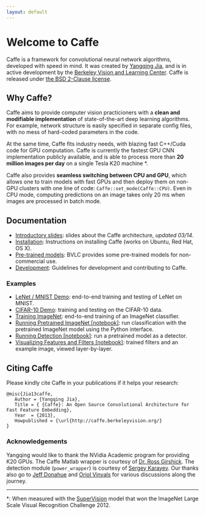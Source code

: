 ```yaml
---
layout: default
---
```

# Welcome to Caffe

Caffe is a framework for convolutional neural network algorithms, developed with speed in mind.
It was created by [Yangqing Jia](http://daggerfs.com), and is in active development by the [Berkeley Vision and Learning Center](http://bvlc.eecs.berkeley.edu).
Caffe is released under [the BSD 2-Clause license](https://github.com/BVLC/caffe/blob/master/LICENSE).

<!-- BVLC hosts a quick [classification demo](http://demo.caffe.berkeleyvision.org/) using Caffe. -->

## Why Caffe?

Caffe aims to provide computer vision practicioners with a **clean and modifiable implementation** of state-of-the-art deep learning algorithms.
For example, network structure is easily specified in separate config files, with no mess of hard-coded parameters in the code.

At the same time, Caffe fits industry needs, with blazing fast C++/Cuda code for GPU computation.
Caffe is currently the fastest GPU CNN implementation publicly available, and is able to process more than **20 million images per day** on a single Tesla K20 machine \*.

Caffe also provides **seamless switching between CPU and GPU**, which allows one to train models with fast GPUs and then deploy them on non-GPU clusters with one line of code: `Caffe::set_mode(Caffe::CPU)`.
Even in CPU mode, computing predictions on an image takes only 20 ms when images are processed in batch mode.

## Documentation

* [Introductory slides](/caffe-presentation.pdf): slides about the Caffe architecture, *updated 03/14*.
* [Installation](/installation.html): Instructions on installing Caffe (works on Ubuntu, Red Hat, OS X).
* [Pre-trained models](/getting_pretrained_models.html): BVLC provides some pre-trained models for non-commercial use.
* [Development](/development.html): Guidelines for development and contributing to Caffe.

### Examples

* [LeNet / MNIST Demo](/mnist.html): end-to-end training and testing of LeNet on MNIST.
* [CIFAR-10 Demo](/cifar10.html): training and testing on the CIFAR-10 data.
* [Training ImageNet](/imagenet_training.html): end-to-end training of an ImageNet classifier.
* [Running Pretrained ImageNet \[notebook\]][pretrained_imagenet]: run classification with the pretrained ImageNet model using the Python interface.
* [Running Detection \[notebook\]][imagenet_detection]: run a pretrained model as a detector.
* [Visualizing Features and Filters \[notebook\]][visualizing_filters]: trained filters and an example image, viewed layer-by-layer.

[pretrained_imagenet]:  http://nbviewer.ipython.org/github/BVLC/caffe/blob/master/examples/imagenet_pretrained.ipynb
[imagenet_detection]:   http://nbviewer.ipython.org/github/BVLC/caffe/blob/master/examples/selective_search_demo.ipynb
[visualizing_filters]:  http://nbviewer.ipython.org/github/BVLC/caffe/blob/master/examples/filter_visualization.ipynb

## Citing Caffe

Please kindly cite Caffe in your publications if it helps your research:

    @misc{Jia13caffe,
       Author = {Yangqing Jia},
       Title = { {Caffe}: An Open Source Convolutional Architecture for Fast Feature Embedding},
       Year  = {2013},
       Howpublished = {\url{http://caffe.berkeleyvision.org/}
    }

### Acknowledgements

Yangqing would like to thank the NVidia Academic program for providing K20 GPUs.
The Caffe Matlab wrapper is courtesy of [Dr. Ross Girshick](http://www.cs.berkeley.edu/~rbg/).
The detection module (`power_wrapper`) is courtesy of [Sergey Karayev](http://sergeykarayev.com/).
Our thanks also go to [Jeff Donahue](http://jeffdonahue.com/) and [Oriol Vinyals](http://www1.icsi.berkeley.edu/~vinyals/) for various discussions along the journey.

---

\*: When measured with the [SuperVision](http://www.image-net.org/challenges/LSVRC/2012/supervision.pdf) model that won the ImageNet Large Scale Visual Recognition Challenge 2012.
